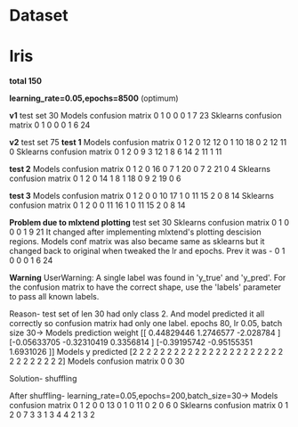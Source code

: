 # Dataset

# Iris
**total 150**

**learning_rate=0.05,epochs=8500**  (optimum)

**v1**
test set 30
Models confusion matrix
    0   1
0  0   0
1  7  23
Sklearns confusion matrix
    0   1
0  0   0
1  6  24

**v2**
test set 75
**test 1**
Models confusion matrix
     0   1  2
0  12  12  0
1  10  18  0
2  12  11  0
Sklearns confusion matrix
     0  1   2
0   9  3  12
1   8  6  14
2  11  1  11

**test 2**
Models confusion matrix
     0  1  2
0  16  0  7
1  20  0  7
2  21  0  4
Sklearns confusion matrix
     0  1  2
0  14  1  8
1  18  0  9
2  19  0  6

**test 3**
Models confusion matrix
    0   1   2
0  0  10  17
1  0  11  15
2  0   8  14
Sklearns confusion matrix
    0   1   2
0  0  11  16
1  0  11  15
2  0   8  14


**Problem due to mlxtend plotting**
test set 30
Sklearns confusion matrix
    0   1
0  0   0
1  9  21
It changed after implementing mlxtend's plotting descision regions. Models conf matrix was also became same as sklearns but it changed back to original when tweaked the lr and epochs.
Prev it was -
    0   1
0  0   0
1  6  24

**Warning**
UserWarning: A single label was found in 'y_true' and 'y_pred'. For the confusion matrix to have the correct shape, use the 'labels' parameter to pass all known labels.

Reason- test set of len 30 had only class 2. And model predicted it all correctly so confusion matrix had only one label.
epochs 80, lr 0.05, batch size 30->
Models prediction weight
 [[ 0.44829446  1.2746577  -2.028784  ]
 [-0.05633705 -0.32310419  0.3356814 ]
 [-0.39195742 -0.95155351  1.6931026 ]]
Models y predicted [2 2 2 2 2 2 2 2 2 2 2 2 2 2 2 2 2 2 2 2 2 2 2 2 2 2 2 2 2 2]
Models confusion matrix
     0
0  30

Solution- shuffling

After shuffling-
learning_rate=0.05,epochs=200,batch_size=30->
Models confusion matrix
    0   1  2
0  0  13  0
1  0  11  0
2  0   6  0
Sklearns confusion matrix
    0  1  2
0  7  3  3
1  3  4  4
2  1  3  2